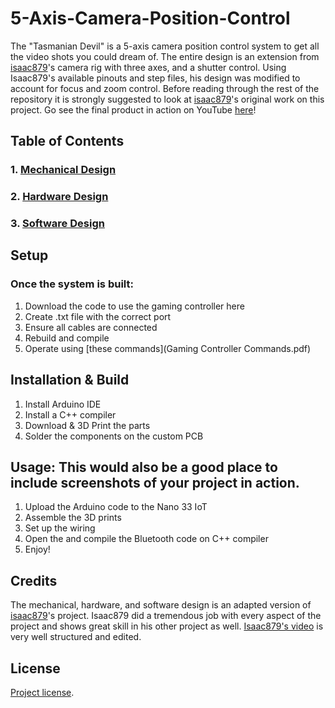 # 5-Axis-Camera-Position-Control
  The "Tasmanian Devil" is a 5-axis camera position control system to get all the video shots you could dream of. The entire design is an extension from [isaac879](https://github.com/isaac879/Pan-Tilt-Mount)'s camera rig with three axes, and a shutter control. Using Isaac879's available pinouts and step files, his design was modified to account for focus and zoom control.
  Before reading through the rest of the repository it is strongly suggested to look at [isaac879](https://github.com/isaac879/Pan-Tilt-Mount)'s original work on this project.
Go see the final product in action on YouTube [here](https://www.youtube.com/watch?v=kPsWlgf-iiQ)!

## Table of Contents
### 1. [Mechanical Design](Mechanical.md)
### 2. [Hardware Design](Hardware.md)
### 3. [Software Design](Software.md)

## Setup
### Once the system is built:
1. Download the code to use the gaming controller here
2. Create .txt file with the correct port
3. Ensure all cables are connected
4. Rebuild and compile
5. Operate using [these commands](Gaming Controller Commands.pdf)

## Installation & Build
1. Install Arduino IDE
2. Install a C++ compiler
3. Download & 3D Print the parts
4. Solder the components on the custom PCB

## Usage: This would also be a good place to include screenshots of your project in action.
1. Upload the Arduino code to the Nano 33 IoT
3. Assemble the 3D prints
4. Set up the wiring
5. Open the and compile the Bluetooth code on C++ compiler
6. Enjoy!

## Credits
  The mechanical, hardware, and software design is an adapted version of [isaac879](https://github.com/isaac879/Pan-Tilt-Mount)'s project. Isaac879 did a tremendous job with every aspect of the project and shows great skill in his other project as well. [Isaac879's video](https://www.youtube.com/watch?v=1FfB7cLkUyQ) is very well structured and edited.
## License
[Project license](LICENSE).
